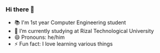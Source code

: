 ### Hi there 👋
- 📚 I'm 1st year Computer Engineering student
- 🏫 I’m currently studying at Rizal Technological University
- 😄 Pronouns: he/him
- ⚡ Fun fact: I love learning various things
<!--
**njlacandazo/njlacandazo** is a ✨ _special_ ✨ repository because its `README.md` (this file) appears on your GitHub profile.

Here are some ideas to get you started:

- 🔭 I’m currently working on ...
- 🌱 I’m currently learning ...
- 👯 I’m looking to collaborate on ...
- 🤔 I’m looking for help with ...
- 💬 Ask me about ...
- 📫 How to reach me: ...
- 😄 Pronouns: ...
- ⚡ Fun fact: ...
-->
